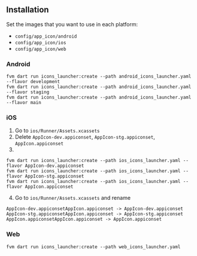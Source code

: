 ## Installation

Set the images that you want to use in each platform:
- ```config/app_icon/android```
- ```config/app_icon/ios```
- ```config/app_icon/web```

### Android

```
fvm dart run icons_launcher:create --path android_icons_launcher.yaml --flavor development
fvm dart run icons_launcher:create --path android_icons_launcher.yaml --flavor staging
fvm dart run icons_launcher:create --path android_icons_launcher.yaml --flavor main
```

### iOS

1. Go to ```ios/Runner/Assets.xcassets```
2. Delete ```AppIcon-dev.appiconset```, ```AppIcon-stg.appiconset```, ```AppIcon.appiconset```
3. 
```
fvm dart run icons_launcher:create --path ios_icons_launcher.yaml --flavor AppIcon-dev.appiconset
fvm dart run icons_launcher:create --path ios_icons_launcher.yaml --flavor AppIcon-stg.appiconset
fvm dart run icons_launcher:create --path ios_icons_launcher.yaml --flavor AppIcon.appiconset
```
4. Go to ```ios/Runner/Assets.xcassets``` and rename
```
AppIcon-dev.appiconsetAppIcon.appiconset -> AppIcon-dev.appiconset
AppIcon-stg.appiconsetAppIcon.appiconset -> AppIcon-stg.appiconset
AppIcon.appiconsetAppIcon.appiconset -> AppIcon.appiconset
```

### Web

```
fvm dart run icons_launcher:create --path web_icons_launcher.yaml
```
